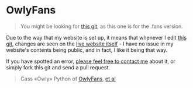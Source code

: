 # OwlyFans

> You might be looking for [this git](https://github.com/dynTylluan/owlyfans.neocities.org), as this one is for the .fans version.

Due to the way that my website is set up, it means that whenever I edit [this git](https://github.com/DynTylluan/owly.fans), changes are seen on the [live website itself](https://owly.fans) - I have no issue in my website's contents being public, and in fact, I like it being that way.

If you have spotted an error, [please feel free to contact me](https://github.com/DynTylluan/DynTylluan) about it, or simply fork this git and send a pull request.

> Cass «Owly» Python of [OwlyFans](https://owly.fans), [et al](humans.html)